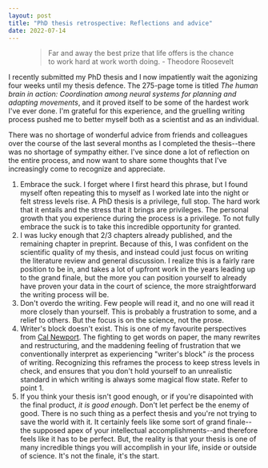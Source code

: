 ```yaml
---
layout: post
title: "PhD thesis retrospective: Reflections and advice"
date: 2022-07-14
---
```

<figure>
    <blockquote cite="https://www.huxley.net/bnw/four.html">
        <p>Far and away the best prize that life offers is the chance to work hard at work worth doing. - Theodore Roosevelt</p>
    </blockquote>
    <!-- <figcaption>—Theodore Roosevelt</figcaption> -->
</figure>

I recently submitted my PhD thesis and I now impatiently wait the agonizing four weeks until my thesis defence. The 275-page tome is titled *The human brain in action: Coordination among neural systems for planning and adapting movements*, and it proved itself to be some of the hardest work I've ever done. I'm grateful for this experience, and the gruelling writing process pushed me to better myself both as a scientist and as an individual. 

There was no shortage of wonderful advice from friends and colleagues over the course of the last several months as I completed the thesis--there was no shortage of sympathy either. I've since done a lot of reflection on the entire process, and now want to share some thoughts that I've increasingly come to recognize and appreciate. 

1. Embrace the suck. I forget where I first heard this phrase, but I found myself often repeating this to myself as I worked late into the night or felt stress levels rise. A PhD thesis is a privilege, full stop. The hard work that it entails and the stress that it brings are privileges. The personal growth that you experience during the process is a privilege. To not fully embrace the suck is to take this incredible opportunity for granted.
2. I was lucky enough that 2/3 chapters already published, and the remaining chapter in preprint. Because of this, I was confident on the scientific quality of my thesis, and instead could just focus on writing the literature review and general discussion. I realize this is a fairly rare position to be in, and takes a lot of upfront work in the years leading up to the grand finale, but the more you can position yourself to already have proven your data in the court of science, the more straightforward the writing process will be. 
3. Don't overdo the writing. Few people will read it, and no one will read it more closely than yourself. This is probably a frustration to some, and a relief to others. But the focus is on the science, not the prose.
4. Writer's block doesn't exist. This is one of my favourite perspectives from [Cal Newport](https://podcasts.apple.com/gb/podcast/ep-21-taming-writers-block-the-exaggerated-importance/id1515786216?i=1000488994833). The fighting to get words on paper, the many rewrites and restructuring, and the maddening feeling of frustration that we conventionally interpret as experiencing "writer's block" *is* the process of writing. Recognizing this reframes the process to keep stress levels in check, and ensures that you don't hold yourself to an unrealistic standard in which writing is always some magical flow state. Refer to point 1. 
5. If you think your thesis isn't good enough, or if you're disapointed with the final product, *it is good enough*. Don't let perfect be the enemy of good. There is no such thing as a perfect thesis and you're not trying to save the world with it. It certainly feels like some sort of grand finale--the supposed apex of your intellectual accomplishments--and therefore feels like it has to be perfect. But, the reality is that your thesis is one of many incredible things you will accomplish in your life, inside or outside of science. It's not the finale, it's the start.

 

